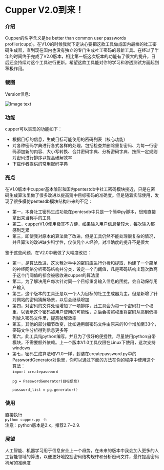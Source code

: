 # Cupper V2.0到来！  

### 介绍  

Cupper的名字含义是be better than common user passwords profiler(cupp)。在V1.0的时候我就下定决心要把这款工具做成国内最棒的社工密码生成器，直到现在国内也没有独立的专门生成社工密码的最新工具。在经过了半年的时间终于完成了V2.0版本，相比第一版这次版本的功能有了很大的提升，日后还会持续对这个工具进行更新。希望这款工具能对你的学习和渗透测试方面起到积极作用。

### 截图
Version信息:  

![Image text](https://raw.githubusercontent.com/Saferman/cupper/master/images/version.png)  

### 功能  

cupper可以实现的功能如下：
  
- 根据目标的信息，生成目标可能使用的密码列表（核心功能）
- 对各种密码字典进行各式各样的处理，包括检查并删除重复密码、为每一行密码添加新的内容、大小写转换、合并密码字典、分析密码字典、按照一定规则对密码进行排序以提高破解效率
- 下载作者提供的常用密码字典

### 亮点  

在V1.0版本中cupper基本雏形和国内pentestdb中社工密码模块接近，只是在密码生成算法里做了很多改进以提高猜中目标密码的准确度。但是随着实际使用，发现了很多模仿pentesdb模块结构带来的不足：
  
- 第一，本身社工密码生成功能在pentesdb中只是一个简单py脚本，很难直接拿出来当称手的工具
- 第二，cupperV1.0使用极其不方便，如果输入用户信息量较大，每次输入都感到乏累
- 第三，即使我对原本的算法做了改进，但是工具仍然不能处理很复杂的情况，并且算法的改进缺少科学性，仅仅凭个人经验，对准确度的提升不是很大
  
鉴于这些问题，在V2.0中我做了大幅度改进：
  
- 第一，是算法改进，这次我对手中的密码库进行分析和提取，构建了一个简单的神经网络分析密码结构并分类，设定一个门阈值，凡是密码结构出现次数高于这个门阈值的都会被吸收进cupper的算法里
- 第二，为了解决用户每次针对同一个目标重复输入信息的困扰，会自动保存用户输入
- 第三，这个版本的工具还是以一个人为目标的社工生成器为主，但是新增了针对网站的密码猜解场景，以后会继续增加
- 第四，对密码的文件处理增加了一项排序，此工具会为每一个密码打一个权重，以表示这个密码被用户使用的可能性，之后会按照权重将密码从高到低排列放入密码文件里，提高破解效率
- 第五，其他的部分细节改变，比如通用弱密码文件由原来的10个增加至33个，密码文件分析得到信息更多等
- 第六，此工具纯python编写，并且为了很好的便捷性，尽量使用python自带模块，不需要额外依赖。上一个版本V1.0工具仅限在Linux下使用，这次支持windows
- 第七，密码生成算法和V1.0一样，封装在createpassword.py中的PasswordGenerator对象里，你可以通过下面的方法在你的程序中使用这个算法：  
<code>import createpassword  
pg = PasswordGenerator(目标信息)  
password_list = pg.generator()</code>

### 使用  

直接执行  
<code>python cupper.py -h</code>  
注意：python版本是2.x，推荐2.7~2.9.
  

### 展望  

人工智能、机器学习用于信息安全上一个趋势，在未来的版本中我会加入更多的人工智能领域的算法，以便更好地挖掘密码结构规律和分析密码文件，最终提高密码猜解的准确度